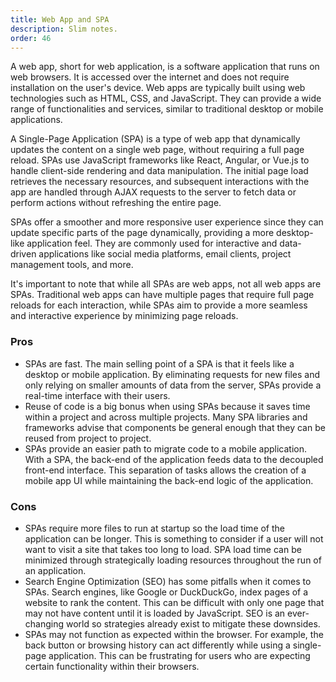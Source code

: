 ```yaml
---
title: Web App and SPA
description: Slim notes.
order: 46
---
```


A web app, short for web application, is a software application that runs on web browsers. It is accessed over the internet and does not require installation on the user's device. Web apps are typically built using web technologies such as HTML, CSS, and JavaScript. They can provide a wide range of functionalities and services, similar to traditional desktop or mobile applications.

A Single-Page Application (SPA) is a type of web app that dynamically updates the content on a single web page, without requiring a full page reload. SPAs use JavaScript frameworks like React, Angular, or Vue.js to handle client-side rendering and data manipulation. The initial page load retrieves the necessary resources, and subsequent interactions with the app are handled through AJAX requests to the server to fetch data or perform actions without refreshing the entire page.

SPAs offer a smoother and more responsive user experience since they can update specific parts of the page dynamically, providing a more desktop-like application feel. They are commonly used for interactive and data-driven applications like social media platforms, email clients, project management tools, and more.

It's important to note that while all SPAs are web apps, not all web apps are SPAs. Traditional web apps can have multiple pages that require full page reloads for each interaction, while SPAs aim to provide a more seamless and interactive experience by minimizing page reloads.

### Pros

- SPAs are fast. The main selling point of a SPA is that it feels like a desktop or mobile application. By eliminating requests for new files and only relying on smaller amounts of data from the server, SPAs provide a real-time interface with their users.
- Reuse of code is a big bonus when using SPAs because it saves time within a project and across multiple projects. Many SPA libraries and frameworks advise that components be general enough that they can be reused from project to project.
- SPAs provide an easier path to migrate code to a mobile application. With a SPA, the back-end of the application feeds data to the decoupled front-end interface. This separation of tasks allows the creation of a mobile app UI while maintaining the back-end logic of the application.

### Cons

- SPAs require more files to run at startup so the load time of the application can be longer. This is something to consider if a user will not want to visit a site that takes too long to load. SPA load time can be minimized through strategically loading resources throughout the run of an application.
- Search Engine Optimization (SEO) has some pitfalls when it comes to SPAs. Search engines, like Google or DuckDuckGo, index pages of a website to rank the content. This can be difficult with only one page that may not have content until it is loaded by JavaScript. SEO is an ever-changing world so strategies already exist to mitigate these downsides.
- SPAs may not function as expected within the browser. For example, the back button or browsing history can act differently while using a single-page application. This can be frustrating for users who are expecting certain functionality within their browsers.
